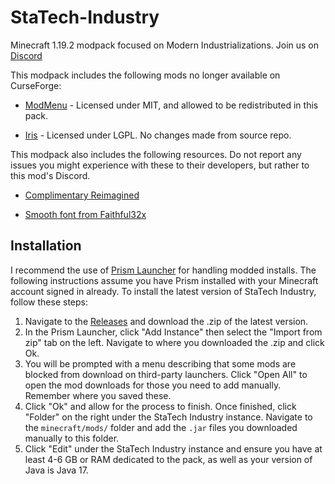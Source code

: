 # StaTech-Industry
Minecraft 1.19.2 modpack focused on Modern Industrializations. Join us on [Discord](https://discord.gg/RDaJEnN3uS)

This modpack includes the following mods no longer available on CurseForge: 

- [ModMenu](https://github.com/TerraformersMC/ModMenu) - Licensed under MIT, and allowed to be redistributed in this pack.

- [Iris](https://github.com/IrisShaders/Iris) - Licensed under LGPL. No changes made from source repo.


This modpack also includes the following resources. Do not report any issues you might experience with these to their developers, but rather to this mod's Discord.

- [Complimentary Reimagined](https://github.com/ComplementaryDevelopment/ComplementaryReimagined)

- [Smooth font from Faithful32x](https://github.com/Faithful-Resource-Pack/Faithful-Java-32x)

## Installation
I recommend the use of [Prism Launcher](https://prismlauncher.org/) for handling modded installs. The following instructions assume you have Prism installed with your Minecraft account signed in already. To install the latest version of StaTech Industry, follow these steps:

1. Navigate to the [Releases](https://github.com/TheStaticVoid/StaTech-Industry/releases) and download the .zip of the latest version.
2. In the Prism Launcher, click "Add Instance" then select the "Import from zip" tab on the left. Navigate to where you downloaded the .zip and click Ok.
3. You will be prompted with a menu describing that some mods are blocked from download on third-party launchers. Click "Open All" to open the mod downloads for those you need to add manually. Remember where you saved these.
4. Click "Ok" and allow for the process to finish. Once finished, click "Folder" on the right under the StaTech Industry instance. Navigate to the `minecraft/mods/` folder and add the `.jar` files you downloaded manually to this folder.
5. Click "Edit" under the StaTech Industry instance and ensure you have at least 4-6 GB or RAM dedicated to the pack, as well as your version of Java is Java 17.
